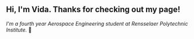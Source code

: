 ## Hi, I'm Vida. Thanks for checking out my page!
<i> I'm a fourth year Aerospace Engineering student at Rensselaer Polytechnic Institute. </i> 🚀 
